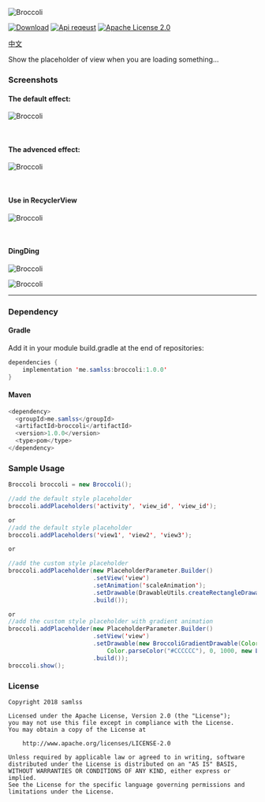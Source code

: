 ![Broccoli](https://github.com/samlss/Broccoli/blob/master/screenshots/Broccoli.png)

  [![Download](https://api.bintray.com/packages/samlss/maven/broccoli/images/download.svg?version=1.0.0)](https://bintray.com/samlss/maven/broccoli/1.0.0/link) [![Api reqeust](https://img.shields.io/badge/API-11+-brightgreen.svg?style=flat)](https://android-arsenal.com/api?level=11#l11)    [![Apache License 2.0](https://img.shields.io/hexpm/l/plug.svg)](https://github.com/samlss/Broccoli/blob/master/LICENSE) 

 [中文](https://github.com/samlss/Broccoli/blob/master/README_CN.md)

Show the placeholder of view when you are loading something...

### Screenshots
#### The default effect:

![Broccoli](https://github.com/samlss/Broccoli/blob/master/screenshots/screenshot1.gif)

<br>

#### The advenced effect:
![Broccoli](https://github.com/samlss/Broccoli/blob/master/screenshots/screenshot2.gif)

<br>

#### Use in RecyclerView
![Broccoli](https://github.com/samlss/Broccoli/blob/master/screenshots/screenshot3.gif)

<br>

#### DingDing
![Broccoli](https://github.com/samlss/Broccoli/blob/master/screenshots/screenshot4.png) 

![Broccoli](https://github.com/samlss/Broccoli/blob/master/screenshots/screenshot5.png)

------
### Dependency

#### Gradle
Add it in your module build.gradle at the end of repositories:
  ```java
  dependencies {
      implementation 'me.samlss:broccoli:1.0.0'
  }
  ```

#### Maven
```java
<dependency>
  <groupId>me.samlss</groupId>
  <artifactId>broccoli</artifactId>
  <version>1.0.0</version>
  <type>pom</type>
</dependency>
```

### Sample Usage

```java
Broccoli broccoli = new Broccoli();

//add the default style placeholder
broccoli.addPlaceholders('activity', 'view_id', 'view_id'); 

or 
//add the default style placeholder
broccoli.addPlaceholders('view1', 'view2', 'view3'); 

or 

//add the custom style placeholder
broccoli.addPlaceholder(new PlaceholderParameter.Builder()
                        .setView('view')
                        .setAnimation('scaleAnimation');
                        .setDrawable(DrawableUtils.createRectangleDrawable(placeHolderColor, 0))
                        .build()); 

or
//add the custom style placeholder with gradient animation
broccoli.addPlaceholder(new PlaceholderParameter.Builder()
                        .setView('view')
                        .setDrawable(new BroccoliGradientDrawable(Color.parseColor("#DDDDDD"),
                            Color.parseColor("#CCCCCC"), 0, 1000, new LinearInterpolator())
                        .build()); 
broccoli.show();
```



### License

```
Copyright 2018 samlss

Licensed under the Apache License, Version 2.0 (the "License");
you may not use this file except in compliance with the License.
You may obtain a copy of the License at

    http://www.apache.org/licenses/LICENSE-2.0

Unless required by applicable law or agreed to in writing, software
distributed under the License is distributed on an "AS IS" BASIS,
WITHOUT WARRANTIES OR CONDITIONS OF ANY KIND, either express or implied.
See the License for the specific language governing permissions and
limitations under the License.
```
